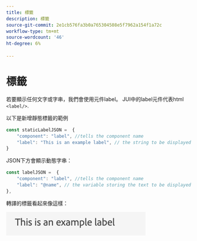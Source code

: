 ```yaml
---
title: 標籤
description: 標籤
source-git-commit: 2e1cb576fa3b0a765304508e5f7962a154f1a72c
workflow-type: tm+mt
source-wordcount: '46'
ht-degree: 6%

---
```


# 標籤

若要顯示任何文字或字串，我們會使用元件label。
JUI中的label元件代表html `<label/>`.

以下是新增靜態標籤的範例

```js title="staticLabel.js"
const staticLabelJSON =  {
    "component": "label", //tells the component name
    "label": "This is an example label", // the string to be displayed
}
```

JSON下方會顯示動態字串：

```js title="dynamicLabel.js"
const labelJSON =  {
    "component": "label", //tells the component name
    "label": "@name", // the variable storing the text to be displayed
},
```

轉譯的標籤看起來像這樣：

![標籤](./imgs/label.png "標籤")